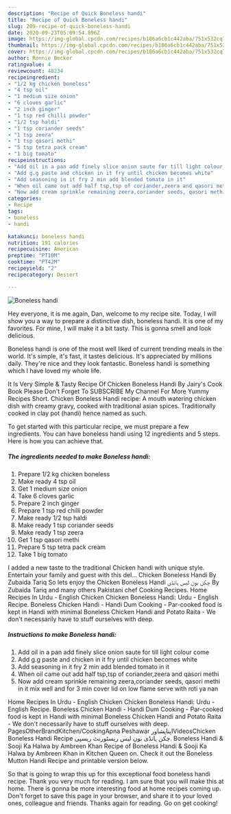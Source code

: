 ```yaml
---
description: "Recipe of Quick Boneless handi"
title: "Recipe of Quick Boneless handi"
slug: 209-recipe-of-quick-boneless-handi
date: 2020-09-23T05:09:54.896Z
image: https://img-global.cpcdn.com/recipes/b186a6cb1c442aba/751x532cq70/boneless-handi-recipe-main-photo.jpg
thumbnail: https://img-global.cpcdn.com/recipes/b186a6cb1c442aba/751x532cq70/boneless-handi-recipe-main-photo.jpg
cover: https://img-global.cpcdn.com/recipes/b186a6cb1c442aba/751x532cq70/boneless-handi-recipe-main-photo.jpg
author: Ronnie Becker
ratingvalue: 4
reviewcount: 48234
recipeingredient:
- "1/2 kg chicken boneless"
- "4 tsp oil"
- "1 medium size onion"
- "6 cloves garlic"
- "2 inch ginger"
- "1 tsp red chilli powder"
- "1/2 tsp haldi"
- "1 tsp coriander seeds"
- "1 tsp zeera"
- "1 tsp qasori methi"
- "5 tsp tetra pack cream"
- "1 big tomato"
recipeinstructions:
- "Add oil in a pan add finely slice onion saute for till light colour come"
- "Add g.g paste and chicken in it fry until chicken becomes white"
- "Add seasoning in it fry 2 min add blended tomato in it"
- "When oil came out add half tsp,tsp of coriander,zeera and qasori methi"
- "Now add cream sprinkle remaining zeera,coriander seeds, qasori methi in it mix well and for 3 min cover lid on low flame serve with roti ya nan"
categories:
- Recipe
tags:
- boneless
- handi

katakunci: boneless handi 
nutrition: 191 calories
recipecuisine: American
preptime: "PT10M"
cooktime: "PT42M"
recipeyield: "2"
recipecategory: Dessert

---
```



![Boneless handi](https://img-global.cpcdn.com/recipes/b186a6cb1c442aba/751x532cq70/boneless-handi-recipe-main-photo.jpg)

Hey everyone, it is me again, Dan, welcome to my recipe site. Today, I will show you a way to prepare a distinctive dish, boneless handi. It is one of my favorites. For mine, I will make it a bit tasty. This is gonna smell and look delicious.

Boneless handi is one of the most well liked of current trending meals in the world. It's simple, it's fast, it tastes delicious. It's appreciated by millions daily. They're nice and they look fantastic. Boneless handi is something which I have loved my whole life.

It Is Very Simple &amp; Tasty Recipe Of Chicken Boneless Handi By Jairy&#39;s Cook Book Please Don&#39;t Forget To SUBSCRIBE My Channel For More Yummy Recipes Short. Chicken Boneless Handi recipe: A mouth watering chicken dish with creamy gravy, cooked with traditional asian spices. Traditionally cooked in clay pot (handi) hence named as such.


To get started with this particular recipe, we must prepare a few ingredients. You can have boneless handi using 12 ingredients and 5 steps. Here is how you can achieve that.

<!--inarticleads1-->

##### The ingredients needed to make Boneless handi:

1. Prepare 1/2 kg chicken boneless
1. Make ready 4 tsp oil
1. Get 1 medium size onion
1. Take 6 cloves garlic
1. Prepare 2 inch ginger
1. Prepare 1 tsp red chilli powder
1. Make ready 1/2 tsp haldi
1. Make ready 1 tsp coriander seeds
1. Make ready 1 tsp zeera
1. Get 1 tsp qasori methi
1. Prepare 5 tsp tetra pack cream
1. Take 1 big tomato


I added a new taste to the traditional Chicken handi with unique style. Entertain your family and guest with this del… Chicken Boneless Handi By Zubaida Tariq So lets enjoy the Chicken Boneless Handi چکن بون لیس ہانڈی By Zubaida Tariq and many others Pakistani chef Cooking Recipes. Home Recipes In Urdu - English Chicken Chicken Boneless Handi: Urdu - English Recipe. Boneless Chicken Handi - Handi Dum Cooking - Par-cooked food is kept in Handi with minimal Boneless Chicken Handi and Potato Raita - We don&#39;t necessarily have to stuff ourselves with deep. 

<!--inarticleads2-->

##### Instructions to make Boneless handi:

1. Add oil in a pan add finely slice onion saute for till light colour come
1. Add g.g paste and chicken in it fry until chicken becomes white
1. Add seasoning in it fry 2 min add blended tomato in it
1. When oil came out add half tsp,tsp of coriander,zeera and qasori methi
1. Now add cream sprinkle remaining zeera,coriander seeds, qasori methi in it mix well and for 3 min cover lid on low flame serve with roti ya nan


Home Recipes In Urdu - English Chicken Chicken Boneless Handi: Urdu - English Recipe. Boneless Chicken Handi - Handi Dum Cooking - Par-cooked food is kept in Handi with minimal Boneless Chicken Handi and Potato Raita - We don&#39;t necessarily have to stuff ourselves with deep. PagesOtherBrandKitchen/CookingApna Peshawar اپناپشاورVideosChicken Boneless Handi Recipe چکن ہانڈی بون لیس ریسٹورنٹ ریسپی. Boneless Handi &amp; Sooji Ka Halwa by Ambreen Khan Recipe of Boneless Handi &amp; Sooji Ka Halwa by Ambreen Khan in Kitchen Queen on. Check it out the Boneless Mutton Handi Recipe and printable version below. 

So that is going to wrap this up for this exceptional food boneless handi recipe. Thank you very much for reading. I am sure that you will make this at home. There is gonna be more interesting food at home recipes coming up. Don't forget to save this page in your browser, and share it to your loved ones, colleague and friends. Thanks again for reading. Go on get cooking!
